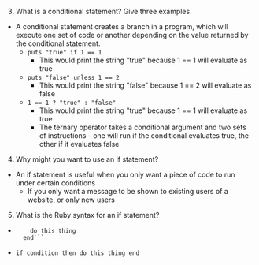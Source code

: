 3. What is a conditional statement? Give three examples.
  * A conditional statement creates a branch in a program, which will execute one set of code or another depending on the value returned by the conditional statement.
    * `puts "true" if 1 == 1`
      * This would print the string "true" because 1 == 1 will evaluate as true
    * `puts "false" unless 1 == 2`
      * This would print the string "false" because 1 == 2 will evaluate as false
    * `1 == 1 ? "true" : "false"`
      * This would print the string "true" because 1 == 1 will evaluate as true
      * The ternary operator takes a conditional argument and two sets of instructions - one will run if the conditional evaluates true, the other if it evaluates false

4. Why might you want to use an if statement?
  * An if statement is useful when you only want a piece of code to run under certain conditions
    * If you only want a message to be shown to existing users of a website, or only new users

5. What is the Ruby syntax for an if statement?
  * ```if condition
        do this thing
      end```
  * `if condition then do this thing end`
